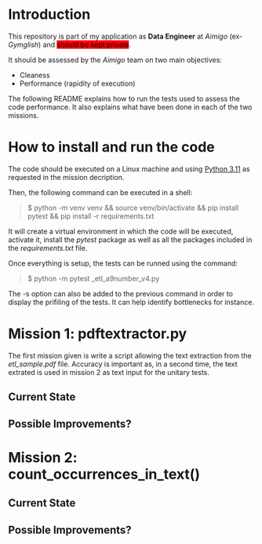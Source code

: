 # Introduction

This repository is part of my application as **Data Engineer** at _Aimigo_ (ex- _Gymglish_) and <mark style="background-color: red">should be kept private</mark>.

It should be assessed by the _Aimigo_ team on two main objectives:
- Cleaness
- Performance (rapidity of execution)

The following README explains how to run the tests used to assess the code performance. It also explains what have been done in each of the two missions.

# How to install and run the code
The code should be executed on a Linux machine and using [Python 3.11](https://www.python.org/downloads/release/python-3110/) as requested in the mission decription. 

Then, the following command can be executed in a shell:

>$ python -m venv venv && source venv/bin/activate && pip install pytest && pip install -r requirements.txt

It will create a virtual environment in which the code will be executed, activate it, install the _pytest_ package as well as all the packages included in the _requirements.txt_ file.

Once everything is setup, the tests can be runned using the command:
>$ python -m pytest _etl_a9number_v4.py

The -s option can also be added to the previous command in order to display the prifiling of the tests. It can help identify bottlenecks for instance.

# Mission 1: pdftextractor.py
The first mission given is write a script allowing the text extraction from the _etl_sample.pdf_ file. 
Accuracy is important as, in a second time, the text extrated is used in mission 2 as text input for the unitary tests.

## Current State

## Possible Improvements?

# Mission 2: count_occurrences_in_text()

## Current State

## Possible Improvements?